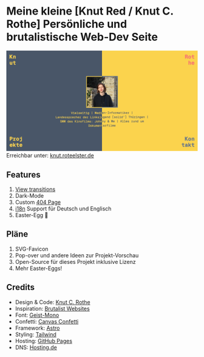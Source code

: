 # Meine kleine [Knut Red / Knut C. Rothe] Persönliche und brutalistische Web-Dev Seite

![og image](./public/og_knutred.png)
Erreichbar unter: [knut.roteelster.de](https://knut.roteelster.de)

## Features

1. [View transitions](https://developer.mozilla.org/en-US/docs/Web/API/View_Transitions_API)
2. Dark-Mode
3. Custom [404 Page](https://knut.roteelster.de/404)
4. [i18n](https://docs.astro.build/en/recipes/i18n/#translate-routes) Support für Deutsch und Englisch
5. Easter-Egg 🎉

## Pläne

1. SVG-Favicon
2. Pop-over und andere Ideen zur Projekt-Vorschau
3. Open-Source für dieses Projekt inklusive Lizenz
4. Mehr Easter-Eggs!

## Credits

- Design & Code: [Knut C. Rothe](https://knut.rotelster.de)
- Inspiration: [Brutalist Websites](https://brutalistwebsites.com/)
- Font: [Geist-Mono](https://vercel.com/font)
- Confetti: [Canvas Confetti](https://github.com/catdad/canvas-confetti)
- Framework: [Astro](https://astro.build/)
- Styling: [Tailwind](https://tailwindcss.com/)
- Hosting: [GitHub Pages](https://pages.github.com/)
- DNS: [Hosting.de](https://www.hosting.de/)
